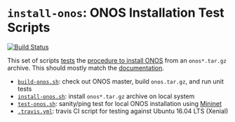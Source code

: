 # `install-onos`: ONOS Installation Test Scripts
[![Build Status][6]][5]

This set of scripts [tests][5] the [procedure to install ONOS][2] from an
`onos*.tar.gz` archive. This should mostly match the [documentation][8].

- [`build-onos.sh`][1]:   check out ONOS master, build `onos.tar.gz`, and run unit tests
- [`install-onos.sh`][2]: install `onos*.tar.gz` archive on local system
- [`test-onos.sh`][3]:    sanity/ping test for local ONOS installation using [Mininet][7]
- [`.travis.yml`][4]:     travis CI script for testing against Ubuntu 16.04 LTS (Xenial)

[1]: build-onos.sh
[2]: install-onos.sh
[3]: test-onos.sh
[4]: .travis.yml
[5]: https://travis-ci.org/lantz/install-onos
[6]: https://travis-ci.org/lantz/install-onos.svg?branch=master
[7]: http://mininet.org
[8]: https://wiki.onosproject.org/x/jQAQ
